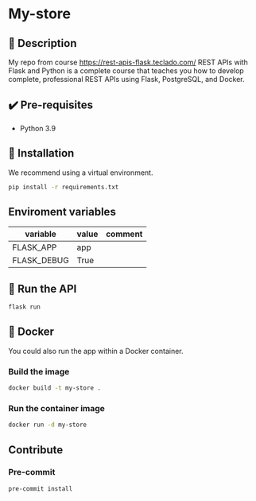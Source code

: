 # My-store
## :orange_book: Description
My repo from course https://rest-apis-flask.teclado.com/
REST APIs with Flask and Python is a complete course that teaches you how to develop complete, professional REST APIs using Flask, PostgreSQL, and Docker.
## :heavy_check_mark: Pre-requisites
 - Python 3.9
## :floppy_disk: Installation
We recommend using a virtual environment.
```sh
pip install -r requirements.txt
```
## Enviroment variables
| variable    | value | comment |
|-------------|-------|---------|
| FLASK_APP   | app   |         |
| FLASK_DEBUG | True  |         |
## :runner: Run the API
```sh
flask run
```
## :whale: Docker
You could also run the app within a Docker container.
### Build the image
```sh
docker build -t my-store .
```
### Run the container image
```sh
docker run -d my-store
```
## Contribute
### Pre-commit
```sh
pre-commit install
```
